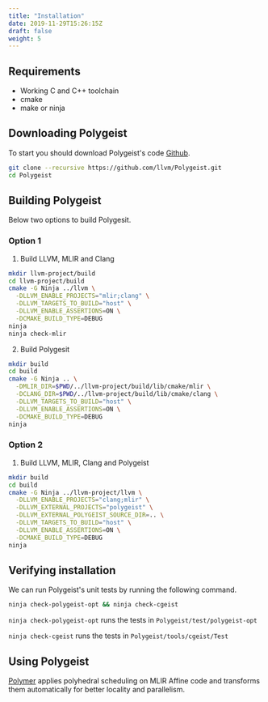 ```yaml
---
title: "Installation"
date: 2019-11-29T15:26:15Z
draft: false
weight: 5
---
```


## Requirements
* Working C and C++ toolchain 
* cmake
* make or ninja 

## Downloading Polygeist
To start you should download Polygeist's code [Github](https://github.com/llvm/Polygeist).

```sh
git clone --recursive https://github.com/llvm/Polygeist.git
cd Polygeist
```

## Building Polygeist

Below two options to build Polygesit.

### Option 1
1. Build LLVM, MLIR and Clang

```sh
mkdir llvm-project/build
cd llvm-project/build
cmake -G Ninja ../llvm \
  -DLLVM_ENABLE_PROJECTS="mlir;clang" \
  -DLLVM_TARGETS_TO_BUILD="host" \
  -DLLVM_ENABLE_ASSERTIONS=ON \
  -DCMAKE_BUILD_TYPE=DEBUG
ninja
ninja check-mlir
```

2. Build Polygesit

```sh
mkdir build
cd build
cmake -G Ninja .. \
  -DMLIR_DIR=$PWD/../llvm-project/build/lib/cmake/mlir \
  -DCLANG_DIR=$PWD/../llvm-project/build/lib/cmake/clang \
  -DLLVM_TARGETS_TO_BUILD="host" \
  -DLLVM_ENABLE_ASSERTIONS=ON \
  -DCMAKE_BUILD_TYPE=DEBUG
ninja
```

### Option 2

1. Build LLVM, MLIR, Clang and Polygeist

```sh
mkdir build
cd build
cmake -G Ninja ../llvm-project/llvm \
  -DLLVM_ENABLE_PROJECTS="clang;mlir" \
  -DLLVM_EXTERNAL_PROJECTS="polygeist" \
  -DLLVM_EXTERNAL_POLYGEIST_SOURCE_DIR=.. \
  -DLLVM_TARGETS_TO_BUILD="host" \
  -DLLVM_ENABLE_ASSERTIONS=ON \
  -DCMAKE_BUILD_TYPE=DEBUG
ninja
```


## Verifying installation

We can run Polygeist's unit tests by running the following command.

```sh
ninja check-polygeist-opt && ninja check-cgeist
```

`ninja check-polygeist-opt` runs the tests in `Polygeist/test/polygeist-opt`

`ninja check-cgeist` runs the tests in `Polygeist/tools/cgeist/Test`


## Using Polygeist

[Polymer](https://github.com/kumasento/polymer) applies polyhedral scheduling on MLIR Affine code and transforms them automatically for better locality and parallelism.

